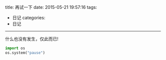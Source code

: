 title: 再试一下
date: 2015-05-21 19:57:16
tags: 
- 日记
categories:
- 日记
---
什么也没有发生，仅此而已!
```python
import os
os.system("pause")
```
